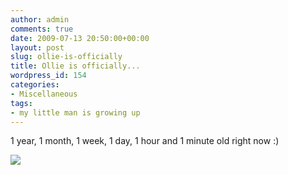 ```yaml
---
author: admin
comments: true
date: 2009-07-13 20:50:00+00:00
layout: post
slug: ollie-is-officially
title: Ollie is officially...
wordpress_id: 154
categories:
- Miscellaneous
tags:
- my little man is growing up
---
```


1 year, 1 month, 1 week, 1 day, 1 hour and 1 minute old right now :)

![](https://blogger.googleusercontent.com/tracker/251139911615938991-5486063725287298183?l=www.outmumbered.com)
